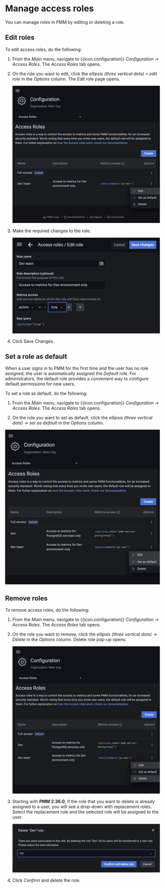 # Manage access roles

You can manage roles in PMM by editing or deleting a role.

## Edit roles

To edit access roles, do the following:

1. From the *Main* menu, navigate to {{icon.configuration}} *Configuration → Access Roles*. The *Access Roles* tab opens.

2. On the role you want to edit, click the *ellipsis (three vertical dots) > edit role* in the *Options* column. The *Edit* role page opens.

    ![!](../../_images/PMM_access_control_edit_role.png)

3. Make the required changes to the role.

    ![!](../../_images/PMM_access_control_edit_role_changes.png)


4. Click Save Changes.


## Set a role as default

When a user signs in to PMM for the first time and the user has no role assigned, the user is automatically assigned the *Default* role. For administrators, the default role provides a convenient way to configure default permissions for new users.


To set a role as default, do the following:

1. From the *Main* menu, navigate to {{icon.configuration}} *Configuration → Access Roles*. The *Access Roles* tab opens.

2. On the role you want to set as default, click the *ellipsis (three vertical dots) → set as default* in the *Options* column.

 ![!](../../_images/PMM_access_control_default_role_changes.png)


## Remove roles

To remove access roles, do the following:

1. From the *Main* menu, navigate to {{icon.configuration}} *Configuration → Access Roles*. The *Access Roles* tab opens.

2. On the role you want to remove, click the *ellipsis (three vertical dots) →  Delete* in the *Options* column. Delete role pop-up opens.

    ![!](../../_images/PMM_access_control_delete_role.png)

3. Starting with **PMM 2.36.0**, if the role that you want to delete is already assigned to a user, you will see a drop-down with replacement roles. Select the replacement role and the selected role will be assigned to the user.


    ![!](../../_images/PMM_access_control_delete_replace_role.png)

4. Click *Confirm* and delete the role.















